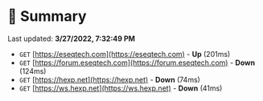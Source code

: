 # 📖 Summary
Last updated: **3/27/2022, 7:32:49 PM**

- `GET` [https://eseqtech.com](https://eseqtech.com) - **Up** (201ms)
- `GET` [https://forum.eseqtech.com](https://forum.eseqtech.com) - **Down** (124ms)
- `GET` [https://hexp.net](https://hexp.net) - **Down** (74ms)
- `GET` [https://ws.hexp.net](https://ws.hexp.net) - **Down** (41ms)
